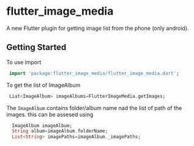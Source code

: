 # flutter_image_media

A new Flutter plugin for getting image list from the phone (only android).

## Getting Started

To use import 
 ```dart
  import 'package:flutter_image_media/flutter_image_media.dart';
```

To get the list of ImageAlbum 
 ```dart
  Liat<ImageAlbum> imageAlbums=FlutterImageMedia.getImages;
```

The `ImageAlbum` contains folder/album name nad the list of path of the images.
this can be assesed using
```dart
  ImageAlbum imageAlbum;
  String album=imageAlbum.folderName;
  List<String> imagePaths=imageAlbum._imagePaths;
```

